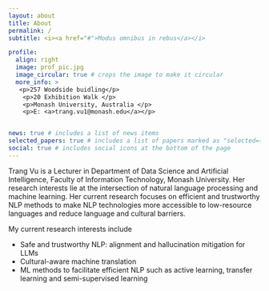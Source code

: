 ```yaml
---
layout: about
title: About
permalink: /
subtitle: <i><a href="#">Modus omnibus in rebus</a></i>

profile:
  align: right
  image: prof_pic.jpg
  image_circular: true # crops the image to make it circular
  more_info: >
   <p>257 Woodside buidling</p>
    <p>20 Exhibition Walk </p>
    <p>Monash University, Australia </p>
    <p>E: <a>trang.vu1@monash.edu</a></p>


news: true # includes a list of news items
selected_papers: true # includes a list of papers marked as "selected={true}"
social: true # includes social icons at the bottom of the page
---
```


Trang Vu is a Lecturer in Department of Data Science and Artificial Intelligence, Faculty of Information Technology, Monash University. Her research interests lie at the intersection of natural language processing and machine learning. Her current research focuses on efficient and trustworthy NLP methods to make NLP technologies more accessible to low-resource languages and reduce language and cultural barriers.

My current research interests include
- Safe and trustworthy NLP: alignment and hallucination mitigation for LLMs
- Cultural-aware machine translation
- ML methods to facilitate efficient NLP such as active learning, transfer learning and semi-supervised learning